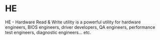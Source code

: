 # HE
HE - Hardware Read &amp; Write utility is a powerful utility for hardware engineers, BIOS engineers, driver developers, QA engineers, performance test engineers, diagnostic engineers… etc.
